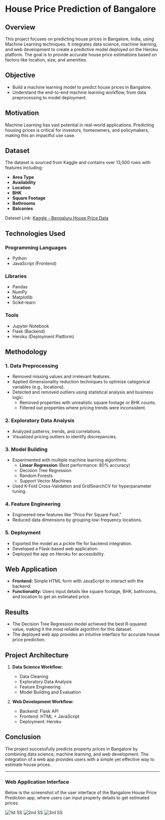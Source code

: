 

# **House Price Prediction of Bangalore**

## **Overview**
This project focuses on predicting house prices in Bangalore, India, using Machine Learning techniques. It integrates data science, machine learning, and web development to create a predictive model deployed on the Heroku platform. The goal is to provide accurate house price estimations based on factors like location, size, and amenities.



## **Objective**
- Build a machine learning model to predict house prices in Bangalore.
- Understand the end-to-end machine learning workflow, from data preprocessing to model deployment.



## **Motivation**
Machine Learning has vast potential in real-world applications. Predicting housing prices is critical for investors, homeowners, and policymakers, making this an impactful use case.



## **Dataset**
The dataset is sourced from Kaggle and contains over 13,000 rows with features including:
- **Area Type**
- **Availability**
- **Location**
- **BHK**
- **Square Footage**
- **Bathrooms**
- **Balconies**

Dataset Link: [Kaggle - Bengaluru House Price Data](https://www.kaggle.com/amitabhajoy/bengaluru-house-price-data)



## **Technologies Used**
### **Programming Languages**
- Python
- JavaScript (Frontend)

### **Libraries**
- Pandas
- NumPy
- Matplotlib
- Scikit-learn

### **Tools**
- Jupyter Notebook
- Flask (Backend)
- Heroku (Deployment Platform)



## **Methodology**

### **1. Data Preprocessing**
- Removed missing values and irrelevant features.
- Applied dimensionality reduction techniques to optimize categorical variables (e.g., locations).
- Detected and removed outliers using statistical analysis and business logic:
  - Removed properties with unrealistic square footage or BHK counts.
  - Filtered out properties where pricing trends were inconsistent.

### **2. Exploratory Data Analysis**
- Analyzed patterns, trends, and correlations.
- Visualized pricing outliers to identify discrepancies.

### **3. Model Building**
- Experimented with multiple machine learning algorithms:
  - **Linear Regression** (Best performance: 80% accuracy)
  - Decision Tree Regression
  - Random Forests
  - Support Vector Machines
- Used K-Fold Cross-Validation and GridSearchCV for hyperparameter tuning.

### **4. Feature Engineering**
- Engineered new features like "Price Per Square Foot."
- Reduced data dimensions by grouping low-frequency locations.

### **5. Deployment**
- Exported the model as a pickle file for backend integration.
- Developed a Flask-based web application.
- Deployed the app on Heroku for accessibility.



## **Web Application**
- **Frontend:** Simple HTML form with JavaScript to interact with the backend.
- **Functionality:** Users input details like square footage, BHK, bathrooms, and location to get an estimated price.




## **Results**
- The Decision Tree Regression model achieved the best R-squared value, making it the most reliable algorithm for this dataset.
- The deployed web app provides an intuitive interface for accurate house price prediction.



## **Project Architecture**

1. **Data Science Workflow:**
   - Data Cleaning
   - Exploratory Data Analysis
   - Feature Engineering
   - Model Building and Evaluation

2. **Web Development Workflow:**
   - Backend: Flask API
   - Frontend: HTML + JavaScript
   - Deployment: Heroku


## **Conclusion**
The project successfully predicts property prices in Bangalore by combining data science, machine learning, and web development. The integration of a web app provides users with a simple yet effective way to estimate house prices.


---


### Web Application Interface

Below is the screenshot of the user interface of the Bangalore House Price Prediction app, where users can input property details to get estimated prices.

 
![1st SS](https://github.com/user-attachments/assets/cc92e564-efaf-4f81-8086-ab6ae02d9841)
![2nd SS](https://github.com/user-attachments/assets/f3acbeb4-edc5-4d76-97b0-9fa16c91c7da)
![3rd SS](https://github.com/user-attachments/assets/6be64540-610c-43f4-9829-ee111122c3e5)

